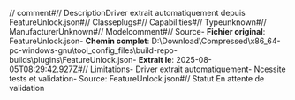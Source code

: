 // comment#// DescriptionDriver extrait automatiquement depuis FeatureUnlock.json#// Classeplugs#// Capabilities#// Typeunknown#// ManufacturerUnknown#// Modelcomment#// Source- **Fichier original**: FeatureUnlock.json- **Chemin complet**: D:\Download\Compressed\x86_64-pc-windows-gnu\tool_config_files\build-repo-builds\plugins\FeatureUnlock.json- **Extrait le**: 2025-08-05T08:29:42.927Z#// Limitations- Driver extrait automatiquement- Ncessite tests et validation- Source: FeatureUnlock.json#// Statut En attente de validation